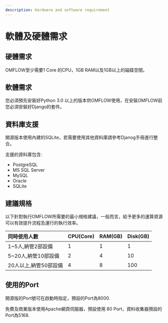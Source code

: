 ```yaml
---
description: Hardware and software requirement
---
```


# 軟體及硬體需求

## 硬體需求

OMFLOW至少需要1 Core 的CPU，1GB RAM以及1GB以上的磁碟空間。

## 軟體需求

您必須預先安裝好Python 3.0 以上的版本供OMFLOW使用，在安裝OMFLOW前您必須安裝好Django的套件。

## 資料庫支援

開源版本使用內建的SQLite，若需要使用其他資料庫請參考Djanog手冊進行整合。

支援的資料庫包含:

* PostgreSQL
* MS SQL Server
* MySQL
* Oracle
* SQLite

## 建議規格

以下針對執行OMFLOW所需要的最小規格建議，一般而言，給予更多的運算資源可以有效提升流程及運行的執行效率。

| 同時使用人數 | CPU\(Core\) | RAM\(GB\) | Disk\(GB\) |
| :--- | :--- | :--- | :--- |
| 1~5人,納管2部設備 | 1 | 1 | 1 |
| 5~20人,納管10部設備 | 2 | 4 | 10 |
| 20人以上,納管50部設備 | 4 | 8 | 100 |

## 使用的Port

開源版的Port號可在啟動時指定，預設的Port為8000.

免費及商業版本使用Apache網頁伺服器，預設使用 80 Port，資料收集器預設的Port為5168.

## 



